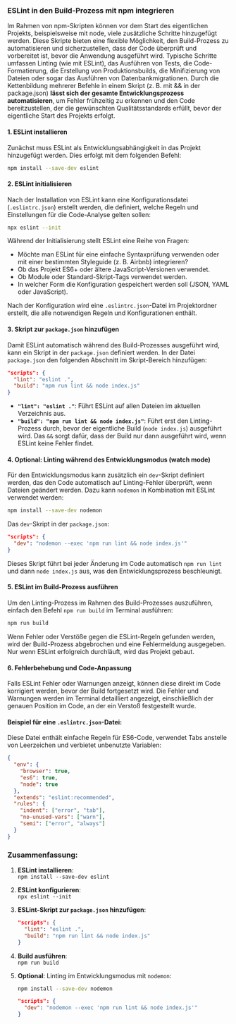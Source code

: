 ### ESLint in den Build-Prozess mit npm integrieren

Im Rahmen von npm-Skripten können vor dem Start des eigentlichen Projekts, beispielsweise mit node, viele zusätzliche Schritte hinzugefügt werden. Diese Skripte bieten eine flexible Möglichkeit, den Build-Prozess zu automatisieren und sicherzustellen, dass der Code überprüft und vorbereitet ist, bevor die Anwendung ausgeführt wird. Typische Schritte umfassen Linting (wie mit ESLint), das Ausführen von Tests, die Code-Formatierung, die Erstellung von Produktionsbuilds, die Minifizierung von Dateien oder sogar das Ausführen von Datenbankmigrationen. Durch die Kettenbildung mehrerer Befehle in einem Skript (z. B. mit && in der package.json) **lässt sich der gesamte Entwicklungsprozess automatisieren**, um Fehler frühzeitig zu erkennen und den Code bereitzustellen, der die gewünschten Qualitätsstandards erfüllt, bevor der eigentliche Start des Projekts erfolgt.

#### 1. **ESLint installieren**
Zunächst muss ESLint als Entwicklungsabhängigkeit in das Projekt hinzugefügt werden. Dies erfolgt mit dem folgenden Befehl:

```bash
npm install --save-dev eslint
```

#### 2. **ESLint initialisieren**
Nach der Installation von ESLint kann eine Konfigurationsdatei (`.eslintrc.json`) erstellt werden, die definiert, welche Regeln und Einstellungen für die Code-Analyse gelten sollen:

```bash
npx eslint --init
```

Während der Initialisierung stellt ESLint eine Reihe von Fragen:
- Möchte man ESLint für eine einfache Syntaxprüfung verwenden oder mit einer bestimmten Styleguide (z. B. Airbnb) integrieren?
- Ob das Projekt ES6+ oder ältere JavaScript-Versionen verwendet.
- Ob Module oder Standard-Skript-Tags verwendet werden.
- In welcher Form die Konfiguration gespeichert werden soll (JSON, YAML oder JavaScript).

Nach der Konfiguration wird eine `.eslintrc.json`-Datei im Projektordner erstellt, die alle notwendigen Regeln und Konfigurationen enthält.

#### 3. **Skript zur `package.json` hinzufügen**
Damit ESLint automatisch während des Build-Prozesses ausgeführt wird, kann ein Skript in der `package.json` definiert werden. In der Datei `package.json` den folgenden Abschnitt im Skript-Bereich hinzufügen:

```json
"scripts": {
  "lint": "eslint .",
  "build": "npm run lint && node index.js"
}
```

- **`"lint": "eslint ."`**: Führt ESLint auf allen Dateien im aktuellen Verzeichnis aus.
- **`"build": "npm run lint && node index.js"`**: Führt erst den Linting-Prozess durch, bevor der eigentliche Build (`node index.js`) ausgeführt wird. Das `&&` sorgt dafür, dass der Build nur dann ausgeführt wird, wenn ESLint keine Fehler findet.

#### 4. **Optional: Linting während des Entwicklungsmodus (watch mode)**
Für den Entwicklungsmodus kann zusätzlich ein `dev`-Skript definiert werden, das den Code automatisch auf Linting-Fehler überprüft, wenn Dateien geändert werden. Dazu kann `nodemon` in Kombination mit ESLint verwendet werden:

```bash
npm install --save-dev nodemon
```

Das `dev`-Skript in der `package.json`:

```json
"scripts": {
  "dev": "nodemon --exec 'npm run lint && node index.js'"
}
```

Dieses Skript führt bei jeder Änderung im Code automatisch `npm run lint` und dann `node index.js` aus, was den Entwicklungsprozess beschleunigt.

#### 5. **ESLint im Build-Prozess ausführen**
Um den Linting-Prozess im Rahmen des Build-Prozesses auszuführen, einfach den Befehl `npm run build` im Terminal ausführen:

```bash
npm run build
```

Wenn Fehler oder Verstöße gegen die ESLint-Regeln gefunden werden, wird der Build-Prozess abgebrochen und eine Fehlermeldung ausgegeben. Nur wenn ESLint erfolgreich durchläuft, wird das Projekt gebaut.

#### 6. **Fehlerbehebung und Code-Anpassung**
Falls ESLint Fehler oder Warnungen anzeigt, können diese direkt im Code korrigiert werden, bevor der Build fortgesetzt wird. Die Fehler und Warnungen werden im Terminal detailliert angezeigt, einschließlich der genauen Position im Code, an der ein Verstoß festgestellt wurde.

#### Beispiel für eine `.eslintrc.json`-Datei:
Diese Datei enthält einfache Regeln für ES6-Code, verwendet Tabs anstelle von Leerzeichen und verbietet unbenutzte Variablen:

```json
{
  "env": {
    "browser": true,
    "es6": true,
    "node": true
  },
  "extends": "eslint:recommended",
  "rules": {
    "indent": ["error", "tab"],
    "no-unused-vars": ["warn"],
    "semi": ["error", "always"]
  }
}
```

### Zusammenfassung:

1. **ESLint installieren**:  
   `npm install --save-dev eslint`

2. **ESLint konfigurieren**:  
   `npx eslint --init`

3. **ESLint-Skript zur `package.json` hinzufügen**:
   ```json
   "scripts": {
     "lint": "eslint .",
     "build": "npm run lint && node index.js"
   }
   ```

4. **Build ausführen**:  
   `npm run build`

5. **Optional**: Linting im Entwicklungsmodus mit `nodemon`:  
   ```bash
   npm install --save-dev nodemon
   ```

   ```json
   "scripts": {
     "dev": "nodemon --exec 'npm run lint && node index.js'"
   }
   ```


